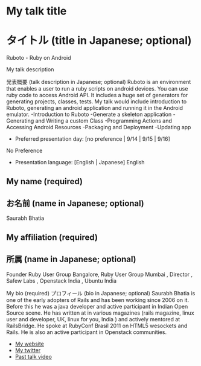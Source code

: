 # My talk title
# タイトル (title in Japanese; optional)
Ruboto - Ruby on Android

My talk description

発表概要 (talk description in Japanese; optional)
Ruboto is an environment that enables a user to run a ruby scripts on android devices. You can use ruby code to access 
Android API. It includes a huge set of generators for generating projects, classes, tests. 
My talk would include introduction to Ruboto, generating an android application and running it in the Android emulator.
-Introduction to Ruboto
-Generate a skeleton application
-Generating and Writing a custom Class
-Programming Actions and Accessing Android Resources 
-Packaging and Deployment
-Updating app


- Preferred presentation day: [no preference | 9/14 | 9/15 | 9/16]

No Preference

- Presentation language: [English | Japanese]
English
## My name (required)
## お名前 (name in Japanese; optional)
Saurabh Bhatia

## My affiliation (required)
## 所属 (name in Japanese; optional)
Founder Ruby User Group Bangalore, Ruby User Group Mumbai , Director , Safew Labs , Openstack India , Ubuntu India

My bio (required)
プロフィール (bio in Japanese; optional)
Saurabh Bhatia is one of the early adopters of Rails and has been working since 2006 on it. Before this he was a java developer
and active participant in Indian Open Source scene. He has written at in various magazines (rails magazine, linux user and developer, UK, linux for you, India ) and actively mentored at RailsBridge. He spoke at RubyConf Brasil 2011 on HTML5 wesockets and Rails. He is also an active participant in Openstack communities.

- [My website](http://www.safewlabs.com)
- [My twitter](https://twitter.com/#!/_wub)
- [Past talk video](http://www.eventials.com/rubyconfbr/recorded/M2UzZTJkMzY2MzdiNTg2NTUxNWM1MzI3NWY1YjRhMzYjIzM5OA_3D_3D)
